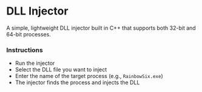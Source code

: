 # DLL Injector

A simple, lightweight DLL injector built in C++ that supports both 32-bit and 64-bit processes.

### Instructions
- Run the injector
- Select the DLL file you want to inject
- Enter the name of the target process (e.g., `RainbowSix.exe`)
- The injector finds the process and injects the DLL
